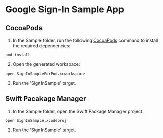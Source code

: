 # Google Sign-In Sample App

## CocoaPods

1. In the Sample folder, run the following [CocoaPods](https://cocoapods.org) command
   to install the required dependencies:

```
pod install
```

2. Open the generated workspace:

```
open SignInSampleForPod.xcworkspace
```

3. Run the 'SignInSample' target.

## Swift Pacakage Manager

1. In the Sample folder, open the Swift Package Manager project:

```
open SignInSample.xcodeproj
```

2. Run the 'SignInSample' target.
